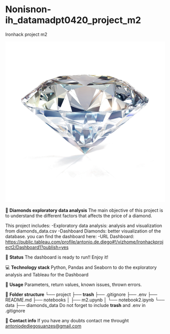 # Nonisnon-ih_datamadpt0420_project_m2
Ironhack project m2

![diamonds](final_foto.png)

:raising_hand: **Diamonds exploratory data analysis**
The main objective of this project is to understand the different factors that affects the price of a diamond.

This project includes:
-Exploratory data analysis: analysis and visualization from diamonds_data.csv
-Dashboard Diamonds: better visualization of the database. you can find the dashboard here: 
-URL Dashboard: https://public.tableau.com/profile/antonio.de.diego#!/vizhome/Ironhackproject2/Dashboard1?publish=yes
    
:baby: **Status**
The dashboard is ready to run!! Enjoy it!

:computer: **Technology stack**
Python, Pandas and Seaborn to do the exploratory analysis and Tableau for the Dashboard

:see_no_evil: **Usage**
Parameters, return values, known issues, thrown errors.

:file_folder: **Folder structure**
└── project
    ├── __trash__
    ├── .gitignore
    ├── .env
    ├── README.md
    ├── notebooks
    │   ├── m2.upynb
    │   └── notebook2.ipynb
    └── data
        ├── diamonds_data
Do not forget to include __trash__ and .env in .gitignore


:love_letter: **Contact info**
If you have any doubts contact me throught antoniodediegosuanzes@gmail.com